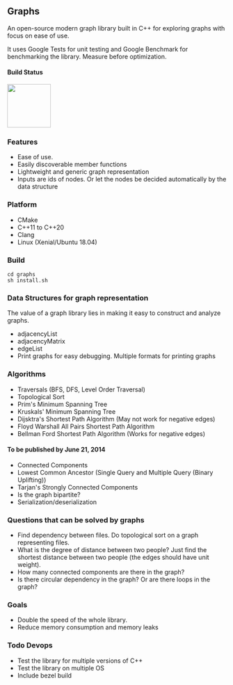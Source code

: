 ## Graphs
An open-source modern graph library built in C++ for exploring graphs with focus on ease of use.

It uses Google Tests for unit testing and Google Benchmark for benchmarking the library. Measure before optimization.

#### Build Status
<img src="https://travis-ci.com/wasimusu/graphs.svg?branch=master" width="100">

### Features
* Ease of use.
* Easily discoverable member functions
* Lightweight and generic graph representation
* Inputs are ids of nodes. Or let the nodes be decided automatically by the data structure

### Platform
* CMake
* C++11 to C++20
* Clang
* Linux (Xenial/Ubuntu 18.04)

### Build
```
cd graphs
sh install.sh
```

### Data Structures for graph representation
The value of a graph library lies in making it easy to construct and analyze graphs. 
* adjacencyList
* adjacencyMatrix
* edgeList
* Print graphs for easy debugging. Multiple formats for printing graphs

### Algorithms
* Traversals (BFS, DFS, Level Order Traversal)
* Topological Sort
* Prim's Minimum Spanning Tree
* Kruskals' Minimum Spanning Tree
* Dijsktra's Shortest Path Algorithm (May not work for negative edges)
* Floyd Warshall All Pairs Shortest Path Algorithm
* Bellman Ford Shortest Path Algorithm (Works for negative edges)

#### To be published by June 21, 2014
* Connected Components
* Lowest Common Ancestor (Single Query and Multiple Query (Binary Uplifting))
* Tarjan's Strongly Connected Components
* Is the graph bipartite?
* Serialization/deserialization

### Questions that can be solved by graphs
* Find dependency between files. Do topological sort on a graph representing files.
* What is the degree of distance between two people? 
Just find the shortest distance between two people (the edges should have unit weight).
* How many connected components are there in the graph?
* Is there circular dependency in the graph? Or are there loops in the graph?

### Goals
* Double the speed of the whole library.
* Reduce memory consumption and memory leaks

### Todo Devops
* Test the library for multiple versions of C++
* Test the library on multiple OS
* Include bezel build